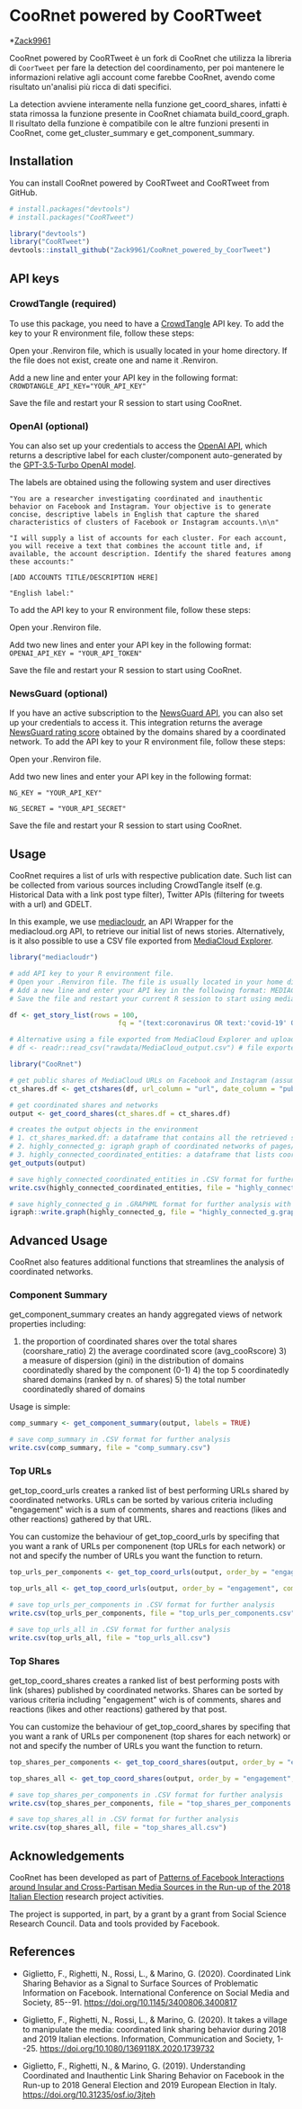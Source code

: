 # CooRnet powered by CooRTweet
*[Zack9961](https://github.com/Zack9961)

CooRnet powered by CooRTweet è un fork di CooRnet che utilizza la libreria di `CoorTweet` per fare la detection del coordinamento, per poi mantenere le informazioni relative agli account come farebbe CooRnet, avendo come risultato un'analisi più ricca di dati specifici.

La detection avviene interamente nella funzione get_coord_shares, infatti è stata rimossa la funzione presente in CooRnet chiamata build_coord_graph. Il risultato della funzione è compatibile con le altre funzioni presenti in CooRnet, come get_cluster_summary e get_component_summary.

## Installation

You can install CooRnet powered by CooRTweet and CooRTweet from GitHub.

``` r
# install.packages("devtools")
# install.packages("CooRTweet")

library("devtools")
library("CooRTweet")
devtools::install_github("Zack9961/CooRnet_powered_by_CoorTweet")

```

## API keys

### **CrowdTangle (required)**

To use this package, you need to have a [CrowdTangle](https://www.crowdtangle.com/) API key. To add the key to your R environment file, follow these steps:

Open your .Renviron file, which is usually located in your home directory. If the file does not exist, create one and name it .Renviron.

Add a new line and enter your API key in the following format: `CROWDTANGLE_API_KEY="YOUR_API_KEY"`

Save the file and restart your R session to start using CooRnet.

### **OpenAI (optional)**

You can also set up your credentials to access the [OpenAI API](https://openai.com/blog/openai-api), which returns a descriptive label for each cluster/component auto-generated by the [GPT-3.5-Turbo OpenAI model](https://platform.openai.com/docs/models/gpt-3-5).

The labels are obtained using the following system and user directives

`"You are a researcher investigating coordinated and inauthentic behavior on Facebook and Instagram. Your objective is to generate concise, descriptive labels in English that capture the shared characteristics of clusters of Facebook or Instagram accounts.\n\n"`

`"I will supply a list of accounts for each cluster. For each account, you will receive a text that combines the account title and, if available, the account description. Identify the shared features among these accounts:"`

`[ADD ACCOUNTS TITLE/DESCRIPTION HERE]`

`"English label:"`

To add the API key to your R environment file, follow these steps:

Open your .Renviron file.

Add two new lines and enter your API key in the following format: `OPENAI_API_KEY = "YOUR_API_TOKEN"`

Save the file and restart your R session to start using CooRnet.

### **NewsGuard (optional)**

If you have an active subscription to the [NewsGuard API](https://www.newsguardtech.com/it/), you can also set up your credentials to access it. This integration returns the average [NewsGuard rating score](https://www.newsguardtech.com/ratings/rating-process-criteria/) obtained by the domains shared by a coordinated network. To add the API key to your R environment file, follow these steps:

Open your .Renviron file.

Add two new lines and enter your API key in the following format:

`NG_KEY = "YOUR_API_KEY"`

`NG_SECRET = "YOUR_API_SECRET"`

Save the file and restart your R session to start using CooRnet.

## Usage

CooRnet requires a list of urls with respective publication date. Such list can be collected from various sources including CrowdTangle itself (e.g. Historical Data with a link post type filter), Twitter APIs (filtering for tweets with a url) and GDELT.

In this example, we use <A HREF="https://github.com/jandix/mediacloudr">mediacloudr</A>, an API Wrapper for the mediacloud.org API, to retrieve our initial list of news stories. Alternatively, is it also possible to use a CSV file exported from <A HREF="https://explorer.mediacloud.org/#/home">MediaCloud Explorer</A>.

``` r
library("mediacloudr")

# add API key to your R environment file.
# Open your .Renviron file. The file is usually located in your home directory. If the file does not exist, just create one and name it .Renviron.
# Add a new line and enter your API key in the following format: MEDIACLOUD_API_KEY=<YOUR_API_KEY>.
# Save the file and restart your current R session to start using mediacloudr.

df <- get_story_list(rows = 100,
                           fq = "(text:coronavirus OR text:'covid-19' OR text:'SARS-CoV-2') AND (tags_id_media:186572515 OR tags_id_media:186572435 OR tags_id_media:186572516 OR tags_id_media:162546808 OR tags_id_media:162546809) AND publish_date:[2020-03-02T00:00:00.000Z TO 2020-04-03T00:00:00.000Z]")

# Alternative using a file exported from MediaCloud Explorer and uploaded into r
# df <- readr::read_csv("rawdata/MediaCloud_output.csv") # file exported from MediaCloud

library("CooRnet")

# get public shares of MediaCloud URLs on Facebook and Instagram (assumes a valid CROWDTANGLE_API_KEY in Env).
ct_shares.df <- get_ctshares(df, url_column = "url", date_column = "publish_date", platforms = "facebook,instagram", sleep_time = 1, nmax = 100, clean_urls = TRUE)

# get coordinated shares and networks
output <- get_coord_shares(ct_shares.df = ct_shares.df)

# creates the output objects in the environment
# 1. ct_shares_marked.df: a dataframe that contains all the retrieved social media shares plus an extra boolean variable (is_coordinated) that identify if the shares was coordinated.
# 2. highly_connected_g: igraph graph of coordinated networks of pages/groups/accounts
# 3. highly_connected_coordinated_entities: a dataframe that lists coordinated entities and corresponding component
get_outputs(output)

# save highly_connected_coordinated_entities in .CSV format for further analysis
write.csv(highly_connected_coordinated_entities, file = "highly_connected_coordinated_entities.csv")

# save highly_connected_g in .GRAPHML format for further analysis with Gephi or similar softwares
igraph::write.graph(highly_connected_g, file = "highly_connected_g.graphml", format = "graphml")
```

## Advanced Usage

CooRnet also features additional functions that streamlines the analysis of coordinated networks.

### Component Summary

get_component_summary creates an handy aggregated views of network properties including:

1)  the proportion of coordinated shares over the total shares (coorshare_ratio) 2) the average coordinated score (avg_cooRscore) 3) a measure of dispersion (gini) in the distribution of domains coordinatedly shared by the component (0-1) 4) the top 5 coordinatedly shared domains (ranked by n. of shares) 5) the total number coordinatedly shared of domains

Usage is simple:

``` r
comp_summary <- get_component_summary(output, labels = TRUE)

# save comp_summary in .CSV format for further analysis
write.csv(comp_summary, file = "comp_summary.csv")
```

### Top URLs

get_top_coord_urls creates a ranked list of best performing URLs shared by coordinated networks. URLs can be sorted by various criteria including "engagement" wich is a sum of comments, shares and reactions (likes and other reactions) gathered by that URL.

You can customize the behaviour of get_top_coord_urls by specifing that you want a rank of URLs per componenent (top URLs for each network) or not and specify the number of URLs you want the function to return.

``` r
top_urls_per_components <- get_top_coord_urls(output, order_by = "engagement", component = TRUE, top = 10)

top_urls_all <- get_top_coord_urls(output, order_by = "engagement", component = FALSE, top = 10)

# save top_urls_per_components in .CSV format for further analysis
write.csv(top_urls_per_components, file = "top_urls_per_components.csv")

# save top_urls_all in .CSV format for further analysis
write.csv(top_urls_all, file = "top_urls_all.csv")
```

### Top Shares

get_top_coord_shares creates a ranked list of best performing posts with link (shares) published by coordinated networks. Shares can be sorted by various criteria including "engagement" wich is of comments, shares and reactions (likes and other reactions) gathered by that post.

You can customize the behaviour of get_top_coord_shares by specifing that you want a rank of URLs per componenent (top shares for each network) or not and specify the number of URLs you want the function to return.

``` r
top_shares_per_components <- get_top_coord_shares(output, order_by = "engagement", component = TRUE, top = 10)

top_shares_all <- get_top_coord_shares(output, order_by = "engagement", component = FALSE, top = 10)

# save top_shares_per_components in .CSV format for further analysis
write.csv(top_shares_per_components, file = "top_shares_per_components.csv")

# save top_shares_all in .CSV format for further analysis
write.csv(top_shares_all, file = "top_shares_all.csv")
```

## Acknowledgements

CooRnet has been developed as part of [Patterns of Facebook Interactions around Insular and Cross-Partisan Media Sources in the Run-up of the 2018 Italian Election](https://sites.google.com/uniurb.it/mine/home) research project activities.

The project is supported, in part, by a grant by a grant from Social Science Research Council. Data and tools provided by Facebook.

## References

-   Giglietto, F., Righetti, N., Rossi, L., & Marino, G. (2020). Coordinated Link Sharing Behavior as a Signal to Surface Sources of Problematic Information on Facebook. International Conference on Social Media and Society, 85--91. <https://doi.org/10.1145/3400806.3400817>

-   Giglietto, F., Righetti, N., Rossi, L., & Marino, G. (2020). It takes a village to manipulate the media: coordinated link sharing behavior during 2018 and 2019 Italian elections. Information, Communication and Society, 1--25. <https://doi.org/10.1080/1369118X.2020.1739732>

-   Giglietto, F., Righetti, N., & Marino, G. (2019). Understanding Coordinated and Inauthentic Link Sharing Behavior on Facebook in the Run-up to 2018 General Election and 2019 European Election in Italy. <https://doi.org/10.31235/osf.io/3jteh>
